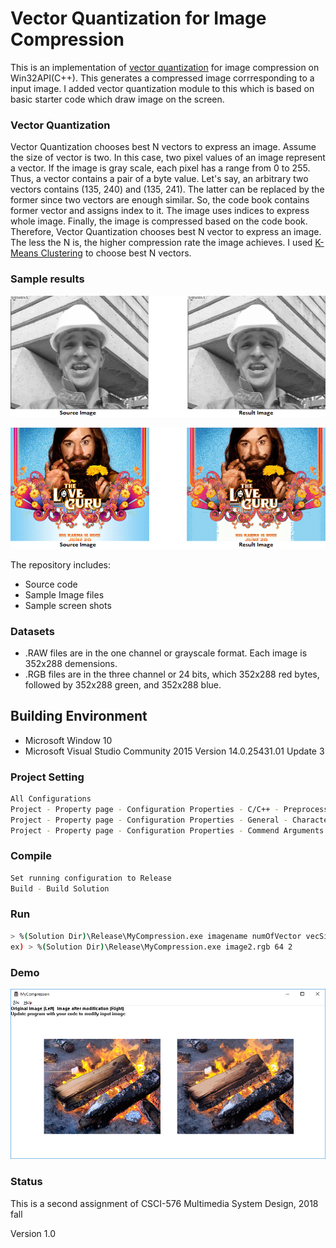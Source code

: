 # Vector Quantization for Image Compression

This is an implementation of [vector quantization](https://en.wikipedia.org/wiki/Vector_quantization) for image compression on Win32API(C++). This generates a compressed image corrresponding to a input image. I added vector quantization module to this which is based on basic starter code which draw image on the screen.


### Vector Quantization

Vector Quantization chooses best N vectors to express an image. Assume the size of vector is two. In this case, two pixel values of an image represent a vector. If the image is gray scale, each pixel has a range from 0 to 255. Thus, a vector contains a pair of a byte value. Let's say, an arbitrary two vectors contains (135, 240) and (135, 241). The latter can be replaced by the former since two vectors are enough similar. So, the code book contains former vector and assigns index to it. The image uses indices to express whole image. Finally, the image is compressed based on the code book. Therefore, Vector Quantization chooses best N vector to express an image. The less the N is, the higher compression rate the image achieves. I used [K-Means Clustering](https://en.wikipedia.org/wiki/K-means_clustering) to choose best N vectors.


### Sample results
![Vector Quantization with 64 vectors, size 2, and Gray scale Image](grayscale.png)

![Vector Quantization with 64 vectors, size 2, and RGB 24 bits Image](3channel.png)

The repository includes:
* Source code
* Sample Image files
* Sample screen shots

### Datasets

* .RAW files are in the one channel or grayscale format. Each image is 352x288 demensions.
* .RGB files are in the three channel or 24 bits, which 352x288 red bytes, followed by 352x288 green, and 352x288 blue.


## Building Environment
* Microsoft Window 10
* Microsoft Visual Studio Community 2015 Version 14.0.25431.01 Update 3

### Project Setting

```bash
All Configurations
Project - Property page - Configuration Properties - C/C++ - Preprocessor Definitions - add _CRT_SECURE_NO_WARNINGS
Project - Property page - Configuration Properties - General - Character Set - No Set
Project - Property page - Configuration Properties - Commend Arguments - image1.rgb 64 1 (Optional. This option means the source Image name is image1.rgb and number of vectors is 64 and vector size is 2)
```

### Compile 
```bash
Set running configuration to Release
Build - Build Solution
```

### Run
```bash
> %(Solution Dir)\Release\MyCompression.exe imagename numOfVector vecSize(1-(1x2), 2-(2x2), 3-(4x4))
ex) > %(Solution Dir)\Release\MyCompression.exe image2.rgb 64 2
```

### Demo
![Demo](demo.png)


### Status

This is a second assignment of CSCI-576 Multimedia System Design, 2018 fall

Version 1.0

